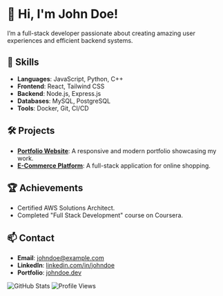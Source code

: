 # 👋 Hi, I'm John Doe!

I’m a full-stack developer passionate about creating amazing user experiences and efficient backend systems.

## 🚀 Skills
- **Languages**: JavaScript, Python, C++
- **Frontend**: React, Tailwind CSS
- **Backend**: Node.js, Express.js
- **Databases**: MySQL, PostgreSQL
- **Tools**: Docker, Git, CI/CD

## 🛠️ Projects
- [**Portfolio Website**](https://github.com/johndoe/portfolio): A responsive and modern portfolio showcasing my work.
- [**E-Commerce Platform**](https://github.com/johndoe/ecommerce): A full-stack application for online shopping.

## 🏆 Achievements
- Certified AWS Solutions Architect.
- Completed "Full Stack Development" course on Coursera.

## 📫 Contact
- **Email**: johndoe@example.com
- **LinkedIn**: [linkedin.com/in/johndoe](https://linkedin.com/in/johndoe)
- **Portfolio**: [johndoe.dev](https://johndoe.dev)

![GitHub Stats](https://github-readme-stats.vercel.app/api?username=johndoe&show_icons=true&theme=radical)
![Profile Views](https://komarev.com/ghpvc/?username=johndoe&color=blue)
